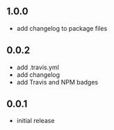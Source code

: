 ## 1.0.0

* add changelog to package files

## 0.0.2

* add .travis.yml
* add changelog
* add Travis and NPM badges

## 0.0.1

* initial release
